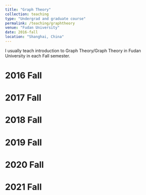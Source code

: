```yaml
---
title: "Graph Theory"
collection: teaching
type: "Undergrad and graduate course"
permalink: /teaching/graphtheory
venue: "Fudan University"
date: 2016-fall
location: "Shanghai, China"
---
```


I usually teach introduction to Graph Theory/Graph Theory in Fudan University in each Fall semester. 

2016 Fall
======

2017 Fall
======

2018 Fall
======

2019 Fall
======

2020 Fall
======

2021 Fall
======
